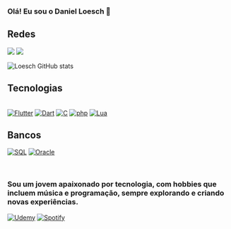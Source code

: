### Olá! Eu sou o Daniel Loesch 👋

## Redes
<a href="https://www.linkedin.com/in/loeschdev/" target="_blank"><img src="https://img.shields.io/badge/LinkedIn-0077B5?style=for-the-badge&logo=linkedin&logoColor=white" target="_blank"></a>
<a href="https://www.instagram.com/danielloesch_/" target="_blank"><img src="https://img.shields.io/badge/Instagram-E4405F?style=for-the-badge&logo=instagram&logoColor=white" target="_blank"></a>

![Loesch GitHub stats](https://github-readme-stats.vercel.app/api?username=LoeschDev&show_icons=true&theme=radical)

## Tecnologias
<div style="display: inline_block"><br/>
<a href="https://flutter.dev"><img alt="Flutter" src="https://img.shields.io/badge/Flutter-02569B?style=for-the-badge&logo=flutter&logoColor=white"/></a>
<a href="https://dart.dev"><img alt="Dart" src="https://img.shields.io/badge/Dart-0175C2?style=for-the-badge&logo=dart&logoColor=white"/></a>
<a href="https://en.wikipedia.org/wiki/C_(programming_language)"><img alt="C" src="https://img.shields.io/badge/C-00599C?style=for-the-badge&logo=c&logoColor=white"/></a>
<a href="https://www.php.net"><img alt="php" src="https://img.shields.io/badge/PHP-777BB4?style=for-the-badge&logo=php&logoColor=white"/></a>
<a href="https://www.lua.org"><img alt="Lua" src="https://img.shields.io/badge/Lua-2C2D72?style=for-the-badge&logo=lua&logoColor=white"/></a>
                  
## Bancos
<a href="https://www.mysql.com"><img alt="SQL" src="https://img.shields.io/badge/MySQL-00000F?style=for-the-badge&logo=mysql&logoColor=white"/></a>
<a href="https://www.oracle.com"><img alt="Oracle" src="https://img.shields.io/badge/Oracle-F80000?style=for-the-badge&logo=oracle&logoColor=black"/></a>
</div><br/>

### Sou um jovem apaixonado por tecnologia, com hobbies que incluem música e programação, sempre explorando e criando novas experiências.
<a href="https://www.udemy.com"><img alt="Udemy" src="https://img.shields.io/badge/Udemy-EC5252?style=for-the-badge&logo=Udemy&logoColor=white"/></a> <a href="https://www.spotify.com"><img alt="Spotify" src="https://img.shields.io/badge/Spotify-1DB954?style=for-the-badge&logo=spotify&logoColor=white"/></a>


